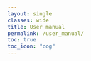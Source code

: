 ```yaml
---
layout: single
classes: wide
title: User manual
permalink: /user_manual/
toc: true
toc_icon: "cog"
---
```


